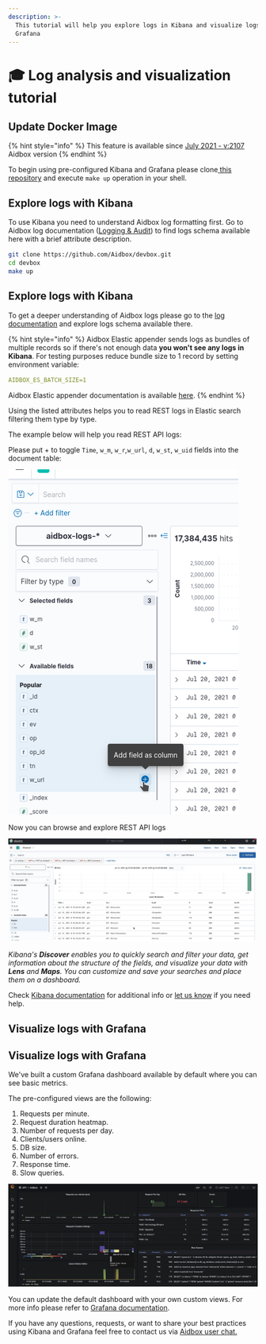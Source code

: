 ```yaml
---
description: >-
  This tutorial will help you explore logs in Kibana and visualize logs in
  Grafana
---
```


# 🎓 Log analysis and visualization tutorial

## Update Docker Image

{% hint style="info" %}
This feature is available since [July 2021 - v:2107](https://docs.aidbox.app/getting-started/versioning-and-release-notes/release-notes#july-2021-v-2107-stable) Aidbox version&#x20;
{% endhint %}

To begin using pre-configured Kibana and Grafana please clone[ this repository](https://github.com/Aidbox/devbox) and execute `make up` operation in your shell.

## **Explore logs with Kibana**

To use Kibana you need to understand Aidbox log formatting first. Go to Aidbox log documentation ([Logging & Audit](https://docs.aidbox.app/core-modules/logging-and-audit)) to find logs schema available here with a brief attribute description.

```bash
git clone https://github.com/Aidbox/devbox.git
cd devbox
make up
```

## **Explore logs with Kibana**

To get a deeper understanding of Aidbox logs please go to the [log documentation](https://docs.aidbox.app/core-modules/logging-and-audit) and explore logs schema available there.

{% hint style="info" %}
Aidbox Elastic appender sends logs as bundles of multiple records so if there's not enough data **you won't see any logs in Kibana**. For testing purposes reduce bundle size to 1 record by setting environment variable:

```yaml
AIDBOX_ES_BATCH_SIZE=1
```

Aidbox Elastic appender documentation is available [here](elastic-logs-and-monitoring-integration.md#elasticsearch-logging).
{% endhint %}



Using the listed attributes helps you to read REST logs in Elastic search filtering them type by type.

The example below will help you read REST API logs:

Please put + to toggle `Time`, `w_m`, `w_r`_,_`w_url`, `d`, `w_st`, `w_uid` fields into the document table:

![](<../../.gitbook/assets/image (41) (1) (1) (1).png>)

Now you can browse and explore REST API logs

![](<../../.gitbook/assets/image (39).png>)

_Kibana's **Discover** enables you to quickly search and filter your data, get information about the structure of the fields, and visualize your data with **Lens** and **Maps**. You can customize and save your searches and place them on a dashboard._

Check [Kibana documentation](https://www.elastic.co/guide/en/kibana/current/discover.html) for additional info or [let us know](https://t.me/aidbox) if you need help.

## **Visualize logs with Grafana**

## **Visualize logs with Grafana**

We've built a custom Grafana dashboard available by default where you can see basic metrics.&#x20;

The pre-configured views are the following:

1. Requests per minute.
2. Request duration heatmap.
3. Number of requests per day.
4. Clients/users online.
5. DB size.
6. Number of errors.&#x20;
7. Response time. &#x20;
8. Slow queries.

![Aidbox Grafana dashboard](<../../.gitbook/assets/image (49) (5) (3) (1) (1) (1) (1) (1) (1) (1) (1) (1) (7).png>)

You can update the default dashboard with your own custom views. For more info please refer to [Grafana documentation](https://grafana.com/tutorials/grafana-fundamentals/).

If you have any questions, requests, or want to share your best practices using Kibana and Grafana feel free to contact us via [Aidbox user chat.](https://t.me/aidbox)
